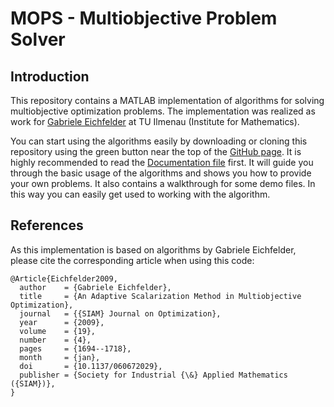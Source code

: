 # MOPS - Multiobjective Problem Solver
## Introduction
This repository contains a MATLAB implementation of algorithms for solving multiobjective optimization problems. 
The implementation was realized as work for [Gabriele Eichfelder](https://www.tu-ilmenau.de/mmor/team/gabriele-eichfelder/) at TU Ilmenau (Institute for Mathematics).

You can start using the algorithms easily by downloading or cloning this repository using the green button near the top of the [GitHub page](https://github.com/LeoWarnow/MOPS).
It is highly recommended to read the [Documentation file](https://github.com/LeoWarnow/MOPS/blob/master/Documentation.pdf) first.
It will guide you through the basic usage of the algorithms and shows you how to provide your own problems.
It also contains a walkthrough for some demo files.
In this way you can easily get used to working with the algorithm.

## References
As this implementation is based on algorithms by Gabriele Eichfelder, please cite the corresponding article when using this code:
````
@Article{Eichfelder2009,
  author    = {Gabriele Eichfelder},
  title     = {An Adaptive Scalarization Method in Multiobjective Optimization},
  journal   = {{SIAM} Journal on Optimization},
  year      = {2009},
  volume    = {19},
  number    = {4},
  pages     = {1694--1718},
  month     = {jan},
  doi       = {10.1137/060672029},
  publisher = {Society for Industrial {\&} Applied Mathematics ({SIAM})},
}
````

